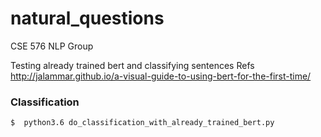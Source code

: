 # natural_questions
CSE 576 NLP Group

Testing already trained bert and classifying sentences
Refs http://jalammar.github.io/a-visual-guide-to-using-bert-for-the-first-time/


### Classification
```
$  python3.6 do_classification_with_already_trained_bert.py
```

